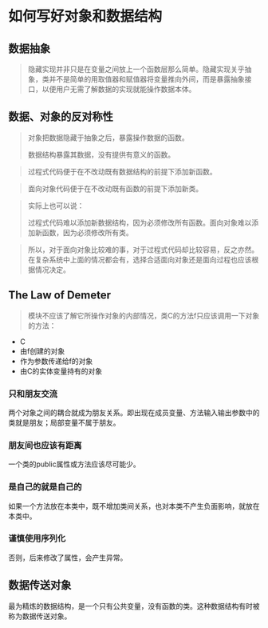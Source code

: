 # 如何写好对象和数据结构

## 数据抽象
> 隐藏实现并非只是在变量之间放上一个函数层那么简单。隐藏实现关乎抽象，类并不是简单的用取值器和赋值器将变量推向外间，而是暴露抽象接口，以便用户无需了解数据的实现就能操作数据本体。

## 数据、对象的反对称性


> 对象把数据隐藏于抽象之后，暴露操作数据的函数。
> 
> 数据结构暴露其数据，没有提供有意义的函数。

> 过程式代码便于在不改动既有数据结构的前提下添加新函数。

> 面向对象代码便于在不改动既有函数的前提下添加新类。

> 实际上也可以说：
> 
> 过程式代码难以添加新数据结构，因为必须修改所有函数。面向对象难以添加新函数，因为必须修改所有类。

> 所以，对于面向对象比较难的事，对于过程式代码却比较容易，反之亦然。在复杂系统中上面的情况都会有，选择合适面向对象还是面向过程也应该根据情况决定。

## The Law of Demeter
> 模块不应该了解它所操作对象的内部情况，类C的方法f只应该调用一下对象的方法：

> 
- C
- 由f创建的对象
- 作为参数传递给f的对象
- 由C的实体变量持有的对象

### 只和朋友交流
两个对象之间的耦合就成为朋友关系。即出现在成员变量、方法输入输出参数中的类就是朋友；局部变量不属于朋友。

### 朋友间也应该有距离
一个类的public属性或方法应该尽可能少。

### 是自己的就是自己的
如果一个方法放在本类中，既不增加类间关系，也对本类不产生负面影响，就放在本类中。

### 谨慎使用序列化
否则，后来修改了属性，会产生异常。

## 数据传送对象
最为精炼的数据结构，是一个只有公共变量，没有函数的类。这种数据结构有时被称为数据传送对象。
